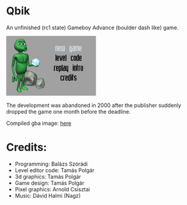 # Qbik
An unfinished (rc1 state) Gameboy Advance (boulder dash like) game.

![Game main menu](https://github.com/Szoradi/qbik/blob/master/graphics/mainmenu.gif)

The development was abandoned in 2000 after the publisher suddenly dropped the game one month before the deadline.

Compiled gba image: [here](https://github.com/Szoradi/qbik/blob/master/BoulderDash.gba)

# Credits:
* Programming:        Balázs Szórádi
* Level editor code:  Tamás Polgár
* 3d graphics:        Tamás Polgár
* Game design:        Tamás Polgár
* Pixel graphics:     Arnold Csisztai
* Music:              Dávid Halmi (Nagz)
